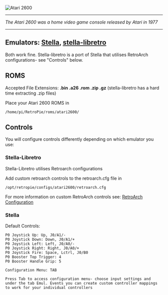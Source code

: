 ![Atari 2600](http://upload.wikimedia.org/wikipedia/commons/0/09/Atari_2600_Logo.png)
***
_The Atari 2600 was a home video game console released by Atari in 1977_
***
## Emulators: [Stella](http://stella.sourceforge.net/), [stella-libretro](https://github.com/libretro/stella-libretro)

Both work fine. Stella-libretro is a port of Stella that utilises RetroArch configurations- see "Controls" below.

## ROMS
Accepted File Extensions: **.bin .a26 .rom .zip .gz** (stella-libretro has a hard time extracting .zip files)

Place your Atari 2600 ROMS in
```shell
/home/pi/RetroPie/roms/atari2600/
```
## Controls
You will configure controls differently depending on which emulator you use:

### Stella-Libretro

Stella-Libretro utilises Retroarch configurations

Add custom retroarch controls to the retroarch.cfg file in
```shell
/opt/retropie/configs/atari2600/retroarch.cfg
```
For more information on custom RetroArch controls see: [RetroArch Configuration](https://github.com/petrockblog/RetroPie-Setup/wiki/RetroArch-Configuration)

### Stella

Default Controls:
```shell
P0 Joystick Up: Up, J0/A1/-
P0 Joystick Down: Down, J0/A1/+
P0 Joystick Left: Left, J0/A0/-
P0 Joystick Right: Right, J0/A0/+
P0 Joystick Fire: Space, Lctrl, J0/B0
P0 Booster Top Trigger: 4
P0 Booster Handle Grip: 5

Configuration Menu: TAB

Press Tab to access configuration menu- choose input settings and under the tab Emul. Events you can create custom controller mappings to work for your individual controllers
```
